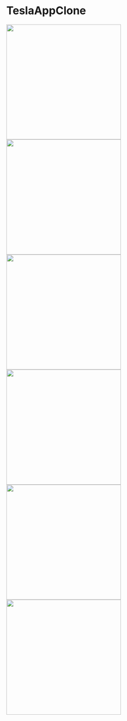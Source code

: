 # TeslaAppClone

<img src="https://user-images.githubusercontent.com/23694053/165798722-392a1d1e-497e-4d1c-be4f-949ea5158ae1.png" width="300" />
<img src="https://user-images.githubusercontent.com/23694053/165798762-3ef624fa-b056-4780-9126-11308fea2082.png" width="300" />
<img src="https://user-images.githubusercontent.com/23694053/165798780-77c30746-ecd1-412b-95e2-ae2846627f09.png" width="300" />
<img src="https://user-images.githubusercontent.com/23694053/165798786-4c044474-32ee-467d-81cd-85945c3498ef.png" width="300" />
<img src="https://user-images.githubusercontent.com/23694053/165798805-9ff32bb9-574a-4e8c-9976-ebcbd925a3b5.png" width="300" />
<img src="https://user-images.githubusercontent.com/23694053/165798821-1a4497fc-da83-48a9-826f-cca3d002a31d.png" width="300" />
